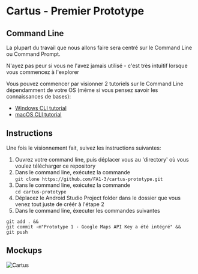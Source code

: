 # Cartus - Premier Prototype


## Command Line
La plupart du travail que nous allons faire sera centré sur le Command Line ou Command Prompt.

N'ayez pas peur si vous ne l'avez jamais utilisé - c'est très intuitif lorsque vous commencez à l'explorer

Vous pouvez commencer par visionner 2 tutoriels sur le Command Line dépendamment de votre OS (même si vous pensez savoir les connaissances de bases):
* [Windows CLI tutorial](https://www.youtube.com/watch?v=MBBWVgE0ewk)
* [macOS CLI tutorial](https://www.youtube.com/watch?v=aKRYQsKR46I)

## Instructions
Une fois le visionnement fait, suivez les instructions suivantes:
1. Ouvrez votre command line, puis déplacer vous au 'directory' où vous voulez télécharger ce repository
2. Dans le command line, exécutez la commande<br>`git clone https://github.com/FA1-3/cartus-prototype.git`
3. Dans le command line, exécutez la commande<br>`cd cartus-prototype`
4. Déplacez le Android Studio Project folder dans le dossier que vous venez tout juste de créér à l'étape 2
5. Dans le command line, éxecuter les commandes suivantes
```Git
git add . &&
git commit -m"Prototype 1 - Google Maps API Key a été intégré" &&
git push
```
## Mockups
![Cartus](https://github.com/FA1-3/cartus-prototype/blob/main/screencapture-app-moqups-l10uLuYS0B-view-page-ae8fe8eb0-2020-10-06-22_53_41-edit.png)
